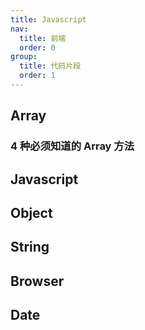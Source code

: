 ```yaml
---
title: Javascript
nav:
  title: 前端
  order: 0
group:
  title: 代码片段
  order: 1
---
```


## Array

### 4 种必须知道的 Array 方法

## Javascript

## Object

## String

## Browser

## Date
